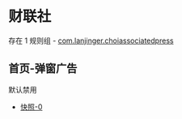 # 财联社

存在 1 规则组 - [com.lanjinger.choiassociatedpress](/src/apps/com.lanjinger.choiassociatedpress.ts)

## 首页-弹窗广告

默认禁用

- [快照-0](https://i.gkd.li/import/13749206)
